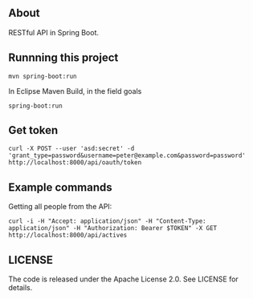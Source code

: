 ## About

RESTful API in Spring Boot.

## Runnning this project

```
mvn spring-boot:run
```

In Eclipse Maven Build, in the field goals

```
spring-boot:run
```

## Get token

```
curl -X POST --user 'asd:secret' -d 'grant_type=password&username=peter@example.com&password=password' http://localhost:8000/api/oauth/token
```

## Example commands

Getting all people from the API:
```
curl -i -H "Accept: application/json" -H "Content-Type: application/json" -H "Authorization: Bearer $TOKEN" -X GET http://localhost:8000/api/actives
```

## LICENSE

The code is released under the Apache License 2.0. See LICENSE for details.
